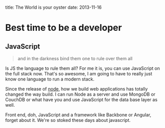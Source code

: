 title: The World is your oyster
date: 2013-11-16

# Best time to be a developer

## JavaScript
> and in the darkness bind them
> one to rule over them all

Is JS the language to rule them all?
For me it is, you can use JavaScript on the full stack
now. That's so awesome, I am going to have to really just
know one language to run a modern stack.

Since the release of [node](http://nodejs.org/), how we
build web applications has totally changed the way build.
I can run Node as a server and use MongoDB or CouchDB or
what have you and use JavaScript for the data base layer as well.

Front end, doh, JavaScript and a framework like Backbone or Angular,
forget about it. We're so stoked these days about javascript.
